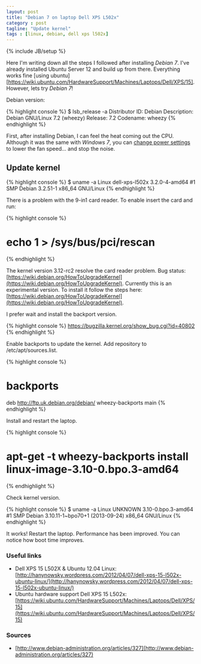```yaml
---
layout: post
title: "Debian 7 on laptop Dell XPS L502x"
category : post
tagline: "Update kernel"
tags : [linux, debian, dell xps l502x]
---
```

{% include JB/setup %}

Here I'm writing down all the steps I followed after installing *Debian 7*. I've already installed Ubuntu Server 12 and build up from there. Everything works fine [using ubuntu][https://wiki.ubuntu.com/HardwareSupport/Machines/Laptops/Dell/XPS/15]. However, lets try *Debian 7*!

Debian version: 

{% highlight console %}
$ lsb_release -a
Distributor ID:	Debian
Description:	Debian GNU/Linux 7.2 (wheezy)
Release:	7.2
Codename:	wheezy
{% endhighlight %}

First, after installing Debian, I can feel the heat coming out the CPU. Although it was the same with *Windows 7*, you can [change power settings](http://en.community.dell.com/support-forums/laptop/f/3518/t/19442104.aspx) to lower the fan speed... and stop the noise.

## Update kernel

{% highlight console %}
$ uname -a
Linux dell-xps-l502x 3.2.0-4-amd64 #1 SMP Debian 3.2.51-1 x86_64 GNU/Linux
{% endhighlight %}

There is a problem with the 9-in1 card reader. To enable insert the card and run:

{% highlight console %}
# echo 1 > /sys/bus/pci/rescan
{% endhighlight %}

The kernel version 3.12-rc2 resolve the card reader problem. Bug status: [https://wiki.debian.org/HowToUpgradeKernel](https://wiki.debian.org/HowToUpgradeKernel). Currently this is an experimental version. To install it follow the steps here: [https://wiki.debian.org/HowToUpgradeKernel](https://wiki.debian.org/HowToUpgradeKernel).

I prefer wait and install the backport version.

{% highlight console %}
https://bugzilla.kernel.org/show_bug.cgi?id=40802
{% endhighlight %}

Enable backports to update the kernel. Add repository to /etc/apt/sources.list.

{% highlight console %}
# backports
deb http://ftp.uk.debian.org/debian/ wheezy-backports main 
{% endhighlight %}

Install and restart the laptop.

{% highlight console %}
# apt-get -t wheezy-backports install linux-image-3.10-0.bpo.3-amd64
{% endhighlight %}

Check kernel version.

{% highlight console %}
$ uname -a
Linux UNKNOWN 3.10-0.bpo.3-amd64 #1 SMP Debian 3.10.11-1~bpo70+1 (2013-09-24) x86_64 GNU/Linux
{% endhighlight %}

It works! Restart the laptop. Performance has been improved. You can notice how boot time improves.

### Useful links
- Dell XPS 15 L502X & Ubuntu 12.04 Linux: [http://hanynowsky.wordpress.com/2012/04/07/dell-xps-15-l502x-ubuntu-linux/](http://hanynowsky.wordpress.com/2012/04/07/dell-xps-15-l502x-ubuntu-linux/)
- Ubuntu hardware support Dell XPS 15 L502x: [https://wiki.ubuntu.com/HardwareSupport/Machines/Laptops/Dell/XPS/15](https://wiki.ubuntu.com/HardwareSupport/Machines/Laptops/Dell/XPS/15)

### Sources
+ [http://www.debian-administration.org/articles/327](http://www.debian-administration.org/articles/327)
